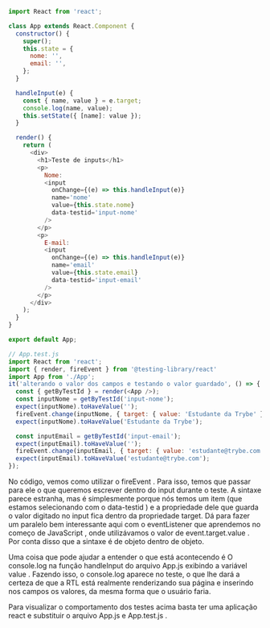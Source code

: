 ```javascript
import React from 'react';

class App extends React.Component {
  constructor() {
    super();
    this.state = {
      nome: '',
      email: '',
    };
  }

  handleInput(e) {
    const { name, value } = e.target;
    console.log(name, value);
    this.setState({ [name]: value });
  }

  render() {
    return (
      <div>
        <h1>Teste de inputs</h1>
        <p>
          Nome:
          <input
            onChange={(e) => this.handleInput(e)}
            name='nome'
            value={this.state.nome}
            data-testid='input-nome'
          />
        </p>
        <p>
          E-mail:
          <input
            onChange={(e) => this.handleInput(e)}
            name='email'
            value={this.state.email}
            data-testid='input-email'
          />
        </p>
      </div>
    );
  }
}

export default App;

```

```javascript
// App.test.js
import React from 'react';
import { render, fireEvent } from '@testing-library/react'
import App from './App';
it('alterando o valor dos campos e testando o valor guardado', () => {
  const { getByTestId } = render(<App />);
  const inputNome = getByTestId('input-nome');
  expect(inputNome).toHaveValue('');
  fireEvent.change(inputNome, { target: { value: 'Estudante da Trybe' } });
  expect(inputNome).toHaveValue('Estudante da Trybe');

  const inputEmail = getByTestId('input-email');
  expect(inputEmail).toHaveValue('');
  fireEvent.change(inputEmail, { target: { value: 'estudante@trybe.com' } });
  expect(inputEmail).toHaveValue('estudante@trybe.com');
});
```

No código, vemos como utilizar o fireEvent . Para isso, temos que passar para ele o que queremos escrever dentro do input durante o teste. A sintaxe parece estranha, mas é simplesmente porque nós temos um item (que estamos selecionando com o data-testid ) e a propriedade dele que guarda o valor digitado no input fica dentro da propriedade target. Dá para fazer um paralelo bem interessante aqui com o eventListener que aprendemos no começo de JavaScript , onde utilizávamos o valor de event.target.value . Por conta disso que a sintaxe é de objeto dentro de objeto.

Uma coisa que pode ajudar a entender o que está acontecendo é O console.log na função handleInput do arquivo App.js exibindo a variável value . Fazendo isso, o console.log aparece no teste, o que lhe dará a certeza de que a RTL está realmente renderizando sua página e inserindo nos campos os valores, da mesma forma que o usuário faria.

Para visualizar o comportamento dos testes acima basta ter uma aplicação react e substituir o arquivo App.js e App.test.js .